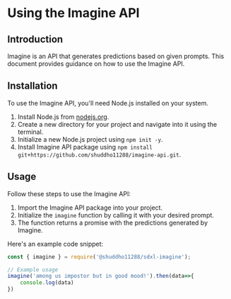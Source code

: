 # Using the Imagine API

## Introduction
Imagine is an API that generates predictions based on given prompts. This document provides guidance on how to use the Imagine API.

## Installation
To use the Imagine API, you'll need Node.js installed on your system.

1. Install Node.js from [nodejs.org](https://nodejs.org/).
2. Create a new directory for your project and navigate into it using the terminal.
3. Initialize a new Node.js project using `npm init -y`.
4. Install Imagine API package using `npm install git+https://github.com/shuddho11288/imagine-api.git`.

## Usage
Follow these steps to use the Imagine API:

1. Import the Imagine API package into your project.
2. Initialize the `imagine` function by calling it with your desired prompt.
3. The function returns a promise with the predictions generated by Imagine.

Here's an example code snippet:

```javascript
const { imagine } = require('@shuddho11288/sdxl-imagine');

// Example usage
imagine('among us impostor but in good mood!').then(data=>{
    console.log(data)
})
